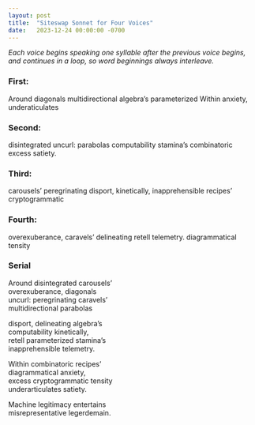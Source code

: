 ```yaml
---
layout: post
title:  "Siteswap Sonnet for Four Voices"
date:   2023-12-24 00:00:00 -0700
---
```


*Each voice begins speaking one syllable after the previous voice begins, and continues in a loop, so word beginnings always interleave.*

### First:
Around diagonals multidirectional algebra’s parameterized Within anxiety, underaticulates

### Second:
disintegrated uncurl: parabolas computability stamina’s combinatoric excess satiety.

### Third:
carousels’ peregrinating disport, kinetically, inapprehensible recipes’ cryptogrammatic

### Fourth:
overexuberance, caravels’ delineating retell telemetry. diagrammatical tensity


### Serial
Around disintegrated carousels’  
overexuberance, diagonals  
uncurl: peregrinating caravels’  
multidirectional parabolas  
  
disport, delineating algebra’s  
computability kinetically,  
retell parameterized stamina’s  
inapprehensible telemetry.  
  
Within combinatoric recipes’  
diagrammatical anxiety,  
excess cryptogrammatic tensity  
underarticulates satiety.  
  
Machine legitimacy entertains  
misrepresentative legerdemain.  